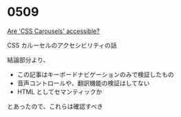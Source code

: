 # 0509

[Are 'CSS Carousels' accessible?](https://www.sarasoueidan.com/blog/css-carousels-accessibility/?utm_source=CSS-Weekly&utm_campaign=Issue-612&utm_medium=web#conclusion-and-closing-thoughts)

CSS カルーセルのアクセシビリティの話

結論部分より、
- この記事はキーボードナビゲーションのみで検証したもの
- 音声コントロールや、翻訳機能の検証はしてない
- HTML としてセマンティックか

とあったので、これらは確認すべき
